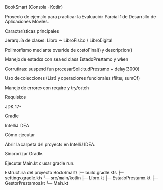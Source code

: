 BookSmart (Consola · Kotlin)

Proyecto de ejemplo para practicar la Evaluación Parcial 1 de Desarrollo de Aplicaciones Móviles.

Características principales

Jerarquía de clases: Libro → LibroFisico / LibroDigital

Polimorfismo mediante override de costoFinal() y descripcion()

Manejo de estados con sealed class EstadoPrestamo y when

Corrutinas: suspend fun procesarSolicitudPrestamo + delay(3000)

Uso de colecciones (List) y operaciones funcionales (filter, sumOf)

Manejo de errores con require y try/catch

Requisitos

JDK 17+

Gradle

IntelliJ IDEA

Cómo ejecutar

Abrir la carpeta del proyecto en IntelliJ IDEA.

Sincronizar Gradle.

Ejecutar Main.kt o usar gradle run.

Estructura del proyecto
BookSmart/
├─ build.gradle.kts
├─ settings.gradle.kts
└─ src/main/kotlin
   ├─ Libro.kt
   ├─ EstadoPrestamo.kt
   ├─ GestorPrestamos.kt
   └─ Main.kt
 
 
